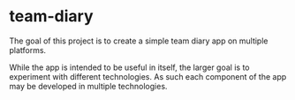 # team-diary

The goal of this project is to create a simple team diary app on multiple platforms.

While the app is intended to be useful in itself, the larger goal is to experiment with different technologies. As such each component of the app may be developed in multiple technologies.
